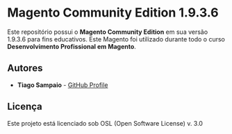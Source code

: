 # Magento Community Edition 1.9.3.6

Este repositório possui o **Magento Community Edition** em sua versão 1.9.3.6 para fins educativos. Este Magento foi utilizado durante todo o curso **Desenvolvimento Profissional em Magento**.

## Autores

* **Tiago Sampaio** - [GitHub Profile](https://github.com/tiagosampaio)

## Licença

Este projeto está licenciado sob OSL (Open Software License) v. 3.0
